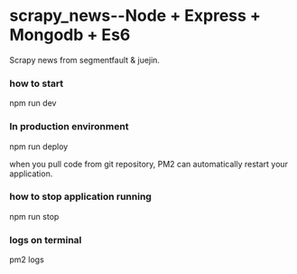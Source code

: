 # scrapy_news--Node + Express + Mongodb + Es6
Scrapy news from segmentfault & juejin.

### how to start
npm run dev

### In production environment
npm run deploy

when you pull code from git repository, PM2 can automatically restart your application.

### how to stop application running
npm run stop

### logs on terminal
pm2 logs